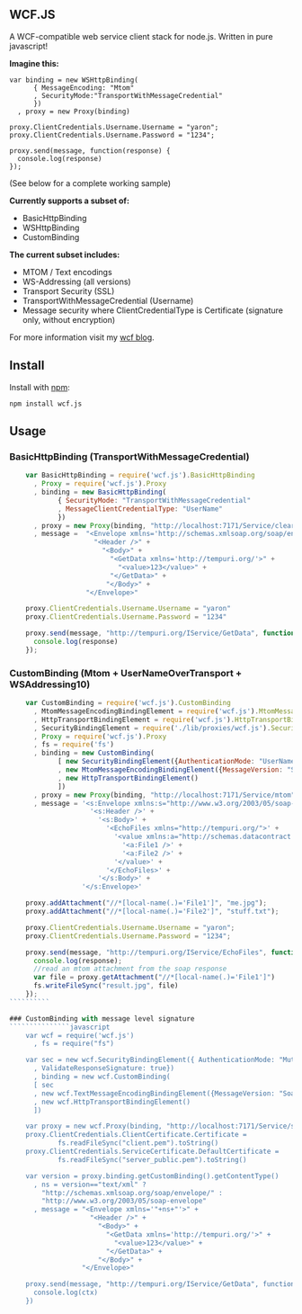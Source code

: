 ## WCF.JS
A WCF-compatible web service client stack for node.js. Written in pure javascript!

**Imagine this:**
    
    var binding = new WSHttpBinding(
          { MessageEncoding: "Mtom"
          , SecurityMode:"TransportWithMessageCredential"
          })
      , proxy = new Proxy(binding)      

    proxy.ClientCredentials.Username.Username = "yaron";
    proxy.ClientCredentials.Username.Password = "1234";

    proxy.send(message, function(response) {
      console.log(response)
    });

(See below for a complete working sample)

**Currently supports a subset of:**

* BasicHttpBinding
* WSHttpBinding
* CustomBinding

**The current subset includes:**

* MTOM / Text encodings
* WS-Addressing (all versions)
* Transport Security (SSL)
* TransportWithMessageCredential (Username)
* Message security where ClientCredentialType is Certificate (signature only, without encryption)

For more information visit my [wcf blog](http://webservices20.blogspot.com/).

## Install
Install with [npm](http://github.com/isaacs/npm):

    npm install wcf.js

## Usage

### BasicHttpBinding (TransportWithMessageCredential)
```````````````````````````````````javascript
    var BasicHttpBinding = require('wcf.js').BasicHttpBinding
      , Proxy = require('wcf.js').Proxy
      , binding = new BasicHttpBinding(
            { SecurityMode: "TransportWithMessageCredential"
            , MessageClientCredentialType: "UserName"
            })
      , proxy = new Proxy(binding, "http://localhost:7171/Service/clearUsername")
      , message =  "<Envelope xmlns='http://schemas.xmlsoap.org/soap/envelope/'>" +
                     "<Header />" +
                       "<Body>" +
                         "<GetData xmlns='http://tempuri.org/'>" +
                           "<value>123</value>" +
                         "</GetData>" +
                        "</Body>" +
                   "</Envelope>"

    proxy.ClientCredentials.Username.Username = "yaron"
    proxy.ClientCredentials.Username.Password = "1234"

    proxy.send(message, "http://tempuri.org/IService/GetData", function(response, ctx) {
      console.log(response)
    });
```````````````````````````````````

### CustomBinding (Mtom + UserNameOverTransport + WSAddressing10)
```````````````javascript
    var CustomBinding = require('wcf.js').CustomBinding
      , MtomMessageEncodingBindingElement = require('wcf.js').MtomMessageEncodingBindingElement
      , HttpTransportBindingElement = require('wcf.js').HttpTransportBindingElement
      , SecurityBindingElement = require('./lib/proxies/wcf.js').SecurityBindingElement
      , Proxy = require('wcf.js').Proxy
      , fs = require('fs')
      , binding = new CustomBinding(
            [ new SecurityBindingElement({AuthenticationMode: "UserNameOverTransport"})
            , new MtomMessageEncodingBindingElement({MessageVersion: "Soap12WSAddressing10"}),
            , new HttpTransportBindingElement()
            ])
      , proxy = new Proxy(binding, "http://localhost:7171/Service/mtom")
      , message = '<s:Envelope xmlns:s="http://www.w3.org/2003/05/soap-envelope">' +
                    '<s:Header />' +
                      '<s:Body>' +
                        '<EchoFiles xmlns="http://tempuri.org/">' +
                          '<value xmlns:a="http://schemas.datacontract.org/2004/07/" xmlns:i="http://www.w3.org/2001/XMLSchema-instance">' +
                            '<a:File1 />' +
                            '<a:File2 />' +
                          '</value>' +
                        '</EchoFiles>' +
                      '</s:Body>' +
                  '</s:Envelope>'  

    proxy.addAttachment("//*[local-name(.)='File1']", "me.jpg");
    proxy.addAttachment("//*[local-name(.)='File2']", "stuff.txt");

    proxy.ClientCredentials.Username.Username = "yaron";
    proxy.ClientCredentials.Username.Password = "1234";

    proxy.send(message, "http://tempuri.org/IService/EchoFiles", function(response, ctx) {
      console.log(response);
      //read an mtom attachment from the soap response
      var file = proxy.getAttachment("//*[local-name(.)='File1']")
      fs.writeFileSync("result.jpg", file)      
    });
``````````

### CustomBinding with message level signature
```````````````javascript
    var wcf = require('wcf.js')    
      , fs = require("fs")

    var sec = new wcf.SecurityBindingElement({ AuthenticationMode: "MutualCertificate"
      , ValidateResponseSignature: true})
      , binding = new wcf.CustomBinding(
      [ sec
      , new wcf.TextMessageEncodingBindingElement({MessageVersion: "Soap11WSAddressing10"})
      , new wcf.HttpTransportBindingElement()
      ])

    var proxy = new wcf.Proxy(binding, "http://localhost:7171/Service/sign_body_timestamp_wsa")
    proxy.ClientCredentials.ClientCertificate.Certificate = 
            fs.readFileSync("client.pem").toString()
    proxy.ClientCredentials.ServiceCertificate.DefaultCertificate = 
            fs.readFileSync("server_public.pem").toString()    

    var version = proxy.binding.getCustomBinding().getContentType() 
      , ns = version=="text/xml" ? 
        "http://schemas.xmlsoap.org/soap/envelope/" : 
        "http://www.w3.org/2003/05/soap-envelope"
      , message = "<Envelope xmlns='"+ns+"'>" +
                    "<Header />" +
                      "<Body>" +
                        "<GetData xmlns='http://tempuri.org/'>" +
                          "<value>123</value>" +
                        "</GetData>" +
                      "</Body>" +
                  "</Envelope>"

    proxy.send(message, "http://tempuri.org/IService/GetData", function(message, ctx) {
      console.log(ctx)
    })
```````````````
